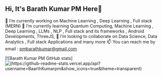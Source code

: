 ## Hi, It's Barath Kumar PM Here👋

🔭 I’m currently working on Machine Learning , Deep Learning , Full stack (MERN) 
🌱 I’m currently learning Quantum Computing, Machine Learning , Deep Learning , LLMs , NLP , 
      Full stack and its frameworks , Android Developments, ThreeJS, 
👯 I’m looking to collaborate on Data Science, Data Analytics , Full stack Applications and many more
📫 You can reach me by email : pmbarathkumar@gmail.com

[![Barath Kumar PM GitHub stats]![(https://github-readme-stats.vercel.app/api?username=BaarthKumarpm&show_icons=true&theme=transparent)](https://github.com/anuraghazr/github-readme-stats)

